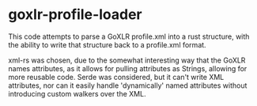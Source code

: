 # goxlr-profile-loader

This code attempts to parse a GoXLR profile.xml into a rust structure, with the ability to write that structure back to a profile.xml format. 

xml-rs was chosen, due to the somewhat interesting way that the GoXLR names attributes, as it allows for pulling attributes as Strings, allowing for more reusable code.
Serde was considered, but it can't write XML attributes, nor can it easily handle 'dynamically' named attributes without introducing custom walkers over the XML.
